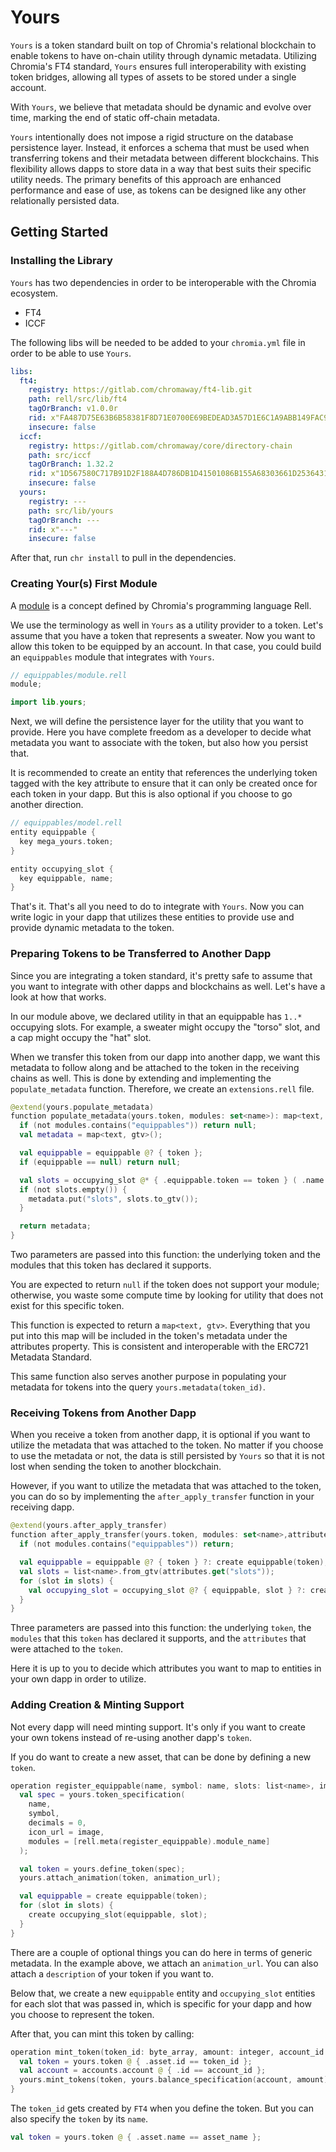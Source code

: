 # Yours

`Yours` is a token standard built on top of Chromia's relational blockchain to enable tokens to have on-chain utility through dynamic metadata. Utilizing Chromia's FT4 standard, `Yours` ensures full interoperability with existing token bridges, allowing all types of assets to be stored under a single account.

With `Yours`, we believe that metadata should be dynamic and evolve over time, marking the end of static off-chain metadata.

`Yours` intentionally does not impose a rigid structure on the database persistence layer. Instead, it enforces a schema that must be used when transferring tokens and their metadata between different blockchains. This flexibility allows dapps to store data in a way that best suits their specific utility needs. The primary benefits of this approach are enhanced performance and ease of use, as tokens can be designed like any other relationally persisted data.

## Getting Started

### Installing the Library

`Yours` has two dependencies in order to be interoperable with the Chromia ecosystem.
- FT4
- ICCF

The following libs will be needed to be added to your `chromia.yml` file in order to be able to use `Yours`.

```yaml
libs:
  ft4:
    registry: https://gitlab.com/chromaway/ft4-lib.git
    path: rell/src/lib/ft4
    tagOrBranch: v1.0.0r
    rid: x"FA487D75E63B6B58381F8D71E0700E69BEDEAD3A57D1E6C1A9ABB149FAC9E65F"
    insecure: false
  iccf:
    registry: https://gitlab.com/chromaway/core/directory-chain
    path: src/iccf
    tagOrBranch: 1.32.2
    rid: x"1D567580C717B91D2F188A4D786DB1D41501086B155A68303661D25364314A4D"
    insecure: false
  yours:
    registry: ---
    path: src/lib/yours
    tagOrBranch: ---
    rid: x"---"
    insecure: false
```

After that, run `chr install` to pull in the dependencies.

### Creating Your(s) First Module

A [module](https://docs.chromia.com/category/module-definitions) is a concept defined by Chromia's programming language Rell.

We use the terminology as well in `Yours` as a utility provider to a token. Let's assume that you have a token that represents a sweater. Now you want to allow this token to be equipped by an account. In that case, you could build an `equippables` module that integrates with `Yours`.

```kotlin
// equippables/module.rell
module;

import lib.yours;
```

Next, we will define the persistence layer for the utility that you want to provide. Here you have complete freedom as a developer to decide what metadata you want to associate with the token, but also how you persist that.

It is recommended to create an entity that references the underlying token tagged with the key attribute to ensure that it can only be created once for each token in your dapp. But this is also optional if you choose to go another direction.

```kotlin
// equippables/model.rell
entity equippable {
  key mega_yours.token;
}

entity occupying_slot {
  key equippable, name;
}
```

That's it. That's all you need to do to integrate with `Yours`. Now you can write logic in your dapp that utilizes these entities to provide use and provide dynamic metadata to the token.

### Preparing Tokens to be Transferred to Another Dapp

Since you are integrating a token standard, it's pretty safe to assume that you want to integrate with other dapps and blockchains as well. Let's have a look at how that works.

In our module above, we declared utility in that an equippable has `1..*` occupying slots. For example, a sweater might occupy the "torso" slot, and a cap might occupy the "hat" slot.

When we transfer this token from our dapp into another dapp, we want this metadata to follow along and be attached to the token in the receiving chains as well. This is done by extending and implementing the `populate_metadata` function. Therefore, we create an `extensions.rell` file.

```kotlin
@extend(yours.populate_metadata)
function populate_metadata(yours.token, modules: set<name>): map<text, gtv>() {
  if (not modules.contains("equippables")) return null;
  val metadata = map<text, gtv>();

  val equippable = equippable @? { token };
  if (equippable == null) return null;

  val slots = occupying_slot @* { .equippable.token == token } ( .name );
  if (not slots.empty()) {
    metadata.put("slots", slots.to_gtv());
  }

  return metadata;
}
```

Two parameters are passed into this function: the underlying token and the modules that this token has declared it supports.

You are expected to return `null` if the token does not support your module; otherwise, you waste some compute time by looking for utility that does not exist for this specific token.

This function is expected to return a `map<text, gtv>`. Everything that you put into this map will be included in the token's metadata under the attributes property. This is consistent and interoperable with the ERC721 Metadata Standard.

This same function also serves another purpose in populating your metadata for tokens into the query `yours.metadata(token_id)`.

### Receiving Tokens from Another Dapp

When you receive a token from another dapp, it is optional if you want to utilize the metadata that was attached to the token. No matter if you choose to use the metadata or not, the data is still persisted by `Yours` so that it is not lost when sending the token to another blockchain.

However, if you want to utilize the metadata that was attached to the token, you can do so by implementing the `after_apply_transfer` function in your receiving dapp.

```kotlin
@extend(yours.after_apply_transfer)
function after_apply_transfer(yours.token, modules: set<name>,attributes: map<text, gtv>) {
  if (not modules.contains("equippables")) return;

  val equippable = equippable @? { token } ?: create equippable(token);
  val slots = list<name>.from_gtv(attributes.get("slots"));
  for (slot in slots) {
    val occupying_slot = occupying_slot @? { equippable, slot } ?: create occupying_slot(equippable, slot);
  }
}
```

Three parameters are passed into this function: the underlying `token`, the `modules` that this `token` has declared it supports, and the `attributes` that were attached to the `token`.

Here it is up to you to decide which attributes you want to map to entities in your own dapp in order to utilize.

### Adding Creation & Minting Support

Not every dapp will need minting support. It's only if you want to create your own tokens instead of re-using another dapp's `token`.

If you do want to create a new asset, that can be done by defining a new `token`.

```kotlin
operation register_equippable(name, symbol: name, slots: list<name>, image: text, animation_url: text) {
  val spec = yours.token_specification(
    name,
    symbol,
    decimals = 0,
    icon_url = image,
    modules = [rell.meta(register_equippable).module_name]
  );

  val token = yours.define_token(spec);
  yours.attach_animation(token, animation_url);

  val equippable = create equippable(token);
  for (slot in slots) {
    create occupying_slot(equippable, slot);
  }
}
```

There are a couple of optional things you can do here in terms of generic metadata. In the example above, we attach an `animation_url`. You can also attach a `description` of your token if you want to.

Below that, we create a new `equippable` entity and `occupying_slot` entities for each slot that was passed in, which is specific for your dapp and how you choose to represent the token.

After that, you can mint this token by calling:

```kotlin
operation mint_token(token_id: byte_array, amount: integer, account_id: byte_array) {
  val token = yours.token @ { .asset.id == token_id };
  val account = accounts.account @ { .id == account_id };
  yours.mint_tokens(token, yours.balance_specification(account, amount));
}
```

The `token_id` gets created by `FT4` when you define the token. But you can also specify the `token` by its `name`.


```kotlin
val token = yours.token @ { .asset.name == asset_name };
```
